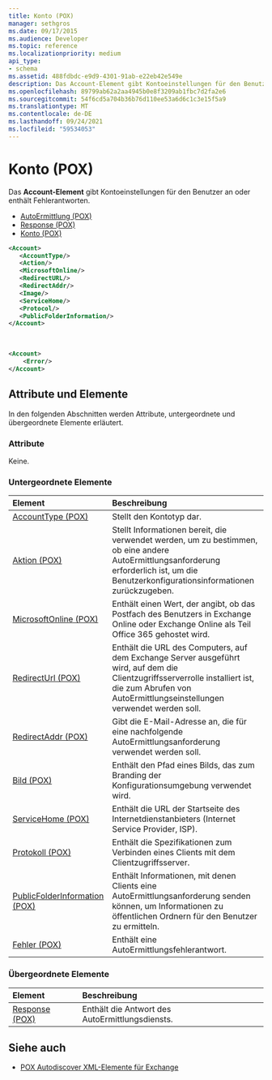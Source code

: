 ```yaml
---
title: Konto (POX)
manager: sethgros
ms.date: 09/17/2015
ms.audience: Developer
ms.topic: reference
ms.localizationpriority: medium
api_type:
- schema
ms.assetid: 488fdbdc-e9d9-4301-91ab-e22eb42e549e
description: Das Account-Element gibt Kontoeinstellungen für den Benutzer an oder enthält Fehlerantworten.
ms.openlocfilehash: 89799ab62a2aa4945b0e8f3209ab1fbc7d2fa2e6
ms.sourcegitcommit: 54f6cd5a704b36b76d110ee53a6d6c1c3e15f5a9
ms.translationtype: MT
ms.contentlocale: de-DE
ms.lasthandoff: 09/24/2021
ms.locfileid: "59534053"
---
```

# <a name="account-pox"></a>Konto (POX)

Das **Account-Element** gibt Kontoeinstellungen für den Benutzer an oder enthält Fehlerantworten. 
  
- [AutoErmittlung (POX)](autodiscover-pox.md)
- [Response (POX)](response-pox.md)
- [Konto (POX)](account-pox.md)
  
```XML
<Account>
   <AccountType/>
   <Action/>
   <MicrosoftOnline/>
   <RedirectURL/>
   <RedirectAddr/>
   <Image/>
   <ServiceHome/>
   <Protocol/>
   <PublicFolderInformation/>
</Account>
```

<br/>

```XML
<Account> 
    <Error/> 
</Account>
```

## <a name="attributes-and-elements"></a>Attribute und Elemente

In den folgenden Abschnitten werden Attribute, untergeordnete und übergeordnete Elemente erläutert.
  
### <a name="attributes"></a>Attribute

Keine.
  
### <a name="child-elements"></a>Untergeordnete Elemente

|**Element**|**Beschreibung**|
|:-----|:-----|
|[AccountType (POX)](accounttype-pox.md) <br/> |Stellt den Kontotyp dar.  <br/> |
|[Aktion (POX)](action-pox.md) <br/> |Stellt Informationen bereit, die verwendet werden, um zu bestimmen, ob eine andere AutoErmittlungsanforderung erforderlich ist, um die Benutzerkonfigurationsinformationen zurückzugeben.  <br/> |
|[MicrosoftOnline (POX)](microsoftonline-pox.md) <br/> |Enthält einen Wert, der angibt, ob das Postfach des Benutzers in Exchange Online oder Exchange Online als Teil Office 365 gehostet wird.  <br/> |
|[RedirectUrl (POX)](redirecturl-pox.md) <br/> |Enthält die URL des Computers, auf dem Exchange Server ausgeführt wird, auf dem die Clientzugriffsserverrolle installiert ist, die zum Abrufen von AutoErmittlungseinstellungen verwendet werden soll.  <br/> |
|[RedirectAddr (POX)](redirectaddr-pox.md) <br/> |Gibt die E-Mail-Adresse an, die für eine nachfolgende AutoErmittlungsanforderung verwendet werden soll.  <br/> |
|[Bild (POX)](image-pox.md) <br/> |Enthält den Pfad eines Bilds, das zum Branding der Konfigurationsumgebung verwendet wird.  <br/> |
|[ServiceHome (POX)](servicehome-pox.md) <br/> |Enthält die URL der Startseite des Internetdienstanbieters (Internet Service Provider, ISP).  <br/> |
|[Protokoll (POX)](protocol-pox.md) <br/> |Enthält die Spezifikationen zum Verbinden eines Clients mit dem Clientzugriffsserver.  <br/> |
|[PublicFolderInformation (POX)](publicfolderinformation-pox.md) <br/> |Enthält Informationen, mit denen Clients eine AutoErmittlungsanforderung senden können, um Informationen zu öffentlichen Ordnern für den Benutzer zu ermitteln.  <br/> |
|[Fehler (POX)](error-pox.md) <br/> |Enthält eine AutoErmittlungsfehlerantwort.  <br/> |
   
### <a name="parent-elements"></a>Übergeordnete Elemente

|**Element**|**Beschreibung**|
|:-----|:-----|
|[Response (POX)](response-pox.md) <br/> |Enthält die Antwort des AutoErmittlungsdiensts.  <br/> |
   
## <a name="see-also"></a>Siehe auch

- [POX Autodiscover XML-Elemente für Exchange](pox-autodiscover-xml-elements-for-exchange.md)

